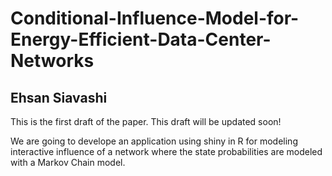 # Conditional-Influence-Model-for-Energy-Efficient-Data-Center-Networks

## Ehsan Siavashi

This is the first draft of the paper.
This draft will be updated soon!

We are going to develope an application using shiny in R for modeling interactive influence of a network where the state probabilities are modeled with a Markov Chain model.
